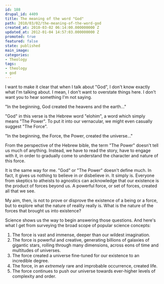 ```yaml
---
id: 188
drupal_id: 4409
title: The meaning of the word "God"
path: 2010/03/02/the-meaning-of-the-word-god
created_at: 2010-03-02 06:14:00.000000000 Z
updated_at: 2012-01-04 14:57:03.000000000 Z
promoted: true
featured: false
state: published
main_image: 
categories:
- Theology
tags:
- theology
- god
---
```

I want to make it clear that when I talk about "God", I don't know exactly what I'm talking about. I mean, I don't want to overstate things here. I don't want you to hear something I'm not saying.

"In the beginning, God created the heavens and the earth..."

"God" in this verse is the Hebrew word "elohim", a word which simply means "The Power". To put it into our vernacular, we might even casually suggest "The Force".

"In the beginning, the Force, the Power, created the universe..."

From the perspective of the Hebrew bible, the term "The Power" doesn't tell us much of anything. Instead, we have to read the story, have to engage with it, in order to gradually come to understand the character and nature of this force.

It is the same way for me. "God" or "The Power" doesn't define much. In fact, it gives us nothing to believe in <i>or</i> disbelieve in. It simply is. Everyone from skeptics to atheists to agnostics can acknowledge that our existence is the product of forces beyond us. A powerful force, or set of forces, created all that we see.

My aim, then, is not to prove or disprove the existence of a being or a force, but to explore what the nature of reality really is. What is the nature of the forces that brought us into existence?

Science shows us the way to begin answering those questions. And here's what I get from surveying the broad scope of popular science concepts:

1) The force is vast and immense, deeper than our wildest imagination.
2) The force is powerful and creative, generating billions of galaxies of gigantic stars, rolling through many dimensions, across eons of time and multitudes of universes.
3) The force created a universe fine-tuned for our existence to an incredible degree.
4) The force, in an <i>extremely</i> rare and improbable occurrence,  created life.
5) The force continues to push our universe towards ever-higher levels of complexity and order.
